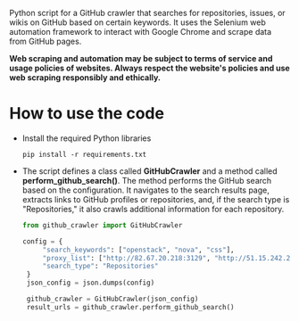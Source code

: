 Python script for a GitHub crawler that searches for repositories, issues, or wikis on GitHub based on certain keywords. It uses the Selenium web automation framework to interact with Google Chrome and scrape data from GitHub pages.

**Web scraping and automation may be subject to terms of service and usage policies of websites. Always respect the website's policies and use web scraping responsibly and ethically.**

# How to use the code

 - Install the required Python libraries
   ```
   pip install -r requirements.txt
   ```
 - The script defines a class called **GitHubCrawler** and a method called **perform_github_search()**.
   The method performs the GitHub search based on the configuration. It navigates to the search results page, extracts links to GitHub profiles or repositories, and, if the search type is "Repositories," it also crawls additional information for each repository.
   ```python
   from github_crawler import GitHubCrawler

   config = {
        "search_keywords": ["openstack", "nova", "css"],
        "proxy_list": ["http://82.67.20.218:3129", "http://51.15.242.202:8888"],
        "search_type": "Repositories"
    }
    json_config = json.dumps(config)

    github_crawler = GitHubCrawler(json_config)
    result_urls = github_crawler.perform_github_search()
   ```

